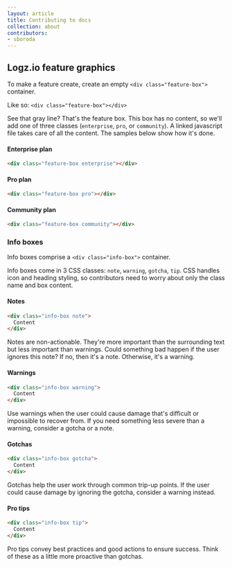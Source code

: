 ```yaml
---
layout: article
title: Contributing to docs
collection: about
contributors:
- sboroda
---
```


## Logz.io feature graphics
To make a feature create, create an empty `<div class="feature-box">` container.

Like so: `<div class="feature-box"></div>`

<div class="feature-box"></div>

See that gray line? That's the feature box. This box has no content, so we'll add one of three classes (`enterprise`, `pro`, or `community`). A linked javascript file takes care of all the content. The samples below show how it's done.

#### Enterprise plan

```html
<div class="feature-box enterprise"></div>
```
<p> </p>
<div class="feature-box enterprise"></div>

#### Pro plan

```html
<div class="feature-box pro"></div>
```
<p> </p>
<div class="feature-box pro"></div>

#### Community plan

```html
<div class="feature-box community"></div>
```
<p> </p>
<div class="feature-box community"></div>

### Info boxes

Info boxes comprise a `<div class="info-box">` container.

Info boxes come in 3 CSS classes: `note`, `warning`, `gotcha`, `tip`. CSS handles icon and heading styling, so contributors need to worry about only the class name and box content.

#### Notes

```html
<div class="info-box note">
  Content
</div>
```
<p> </p>
<div class="info-box note">
  Notes are non-actionable. They're more important than the surrounding text but less important than warnings. Could something bad happen if the user ignores this note? If no, then it's a note. Otherwise, it's a warning.
</div>

#### Warnings
```html
<div class="info-box warning">
  Content
</div>
```
<p> </p>
<div class="info-box warning">
  Use warnings when the user could cause damage that's difficult or impossible to recover from. If you need something less severe than a warning, consider a gotcha or a note.
</div>

#### Gotchas
````html
<div class="info-box gotcha">
  Content
</div>
````
<p> </p>
<div class="info-box gotcha">
  Gotchas help the user work through common trip-up points. If the user could cause damage by ignoring the gotcha, consider a warning instead.
</div>

#### Pro tips
````html
<div class="info-box tip">
  Content
</div>
````
<p> </p>
<div class="info-box tip">
  Pro tips convey best practices and good actions to ensure success. Think of these as a little more proactive than gotchas.
</div>
